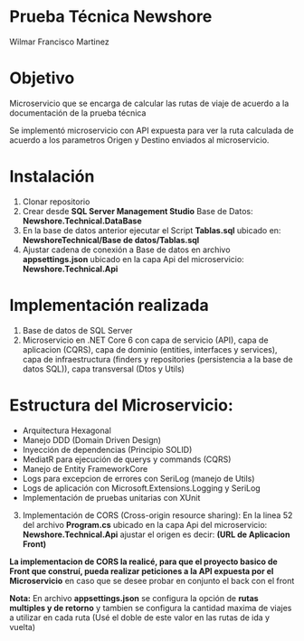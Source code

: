 # Prueba Técnica Newshore
Wilmar Francisco Martinez

# Objetivo
Microservicio que se encarga de calcular las rutas de viaje de acuerdo a la documentación de la prueba técnica

Se implementó microservicio con API expuesta para ver la ruta calculada de acuerdo a los parametros Origen y Destino enviados al microservicio.

# Instalación
1. Clonar repositorio
2. Crear desde **SQL Server Management Studio** Base de Datos: **Newshore.Technical.DataBase**
3. En la base de datos anterior ejecutar el Script **Tablas.sql** ubicado en: **NewshoreTechnical/Base de datos/Tablas.sql**
4. Ajustar cadena de conexión a Base de datos en archivo **appsettings.json**  ubicado en la capa Api del microservicio: **Newshore.Technical.Api**

# Implementación realizada
1. Base de datos de SQL Server
2. Microservicio en .NET Core 6 con capa de servicio (API), capa de aplicacion (CQRS), capa de dominio (entities, interfaces y services), 
capa de infraestructura (finders y repositories (persistencia a la base de datos SQL)), capa transversal (Dtos y Utils)

# Estructura del Microservicio:

- Arquitectura Hexagonal
- Manejo DDD (Domain Driven Design)
- Inyección de dependencias (Principio SOLID)
- MediatR para ejecución de querys y commands (CQRS)
- Manejo de Entity FrameworkCore
- Logs para excepcion de errores con SeriLog (manejo de Utils)
- Logs de aplicación con Microsoft.Extensions.Logging y SeriLog
- Implementación de pruebas unitarias con XUnit

3. Implementación de CORS (Cross-origin resource sharing): En la linea 52 del archivo **Program.cs** ubicado en la capa Api del microservicio: **Newshore.Technical.Api**
ajustar el origen es decir: **(URL de Aplicacion Front)**

**La implementacion de CORS la realicé, para que el proyecto basico de Front que construí, pueda realizar peticiones a la API expuesta por el Microservicio** en caso
que se desee probar en conjunto el back con el front


**Nota:** 
En archivo **appsettings.json** se configura la opción de **rutas multiples y de retorno**
y tambien se configura la cantidad maxima de viajes a utilizar en cada ruta (Usé el doble de este valor en las rutas de ida y vuelta)
